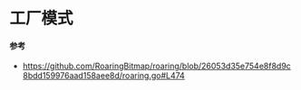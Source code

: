 # 工厂模式

#### 参考
- https://github.com/RoaringBitmap/roaring/blob/26053d35e754e8f8d9c8bdd159976aad158aee8d/roaring.go#L474
